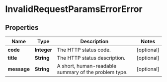 
# InvalidRequestParamsErrorError

## Properties
Name | Type | Description | Notes
------------ | ------------- | ------------- | -------------
**code** | **Integer** | The HTTP status code. |  [optional]
**title** | **String** | The HTTP status description. |  [optional]
**message** | **String** | A short, human-readable summary of the problem type. |  [optional]



